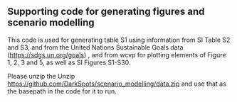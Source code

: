 ## Supporting code for generating figures and scenario modelling

This code is used for generating table S1 using information from SI Table S2 and S3, and from the United Nations Sustainable Goals data (https://sdgs.un.org/goals) , and from wcvp for plotting elements of Figure 1, 2, 3 and 5, as well as SI Figures S1-S30.

Please unzip the Unzip https://github.com/DarkSpots/scenario_modelling/data.zip and use that as the basepath in the code for it to run.

